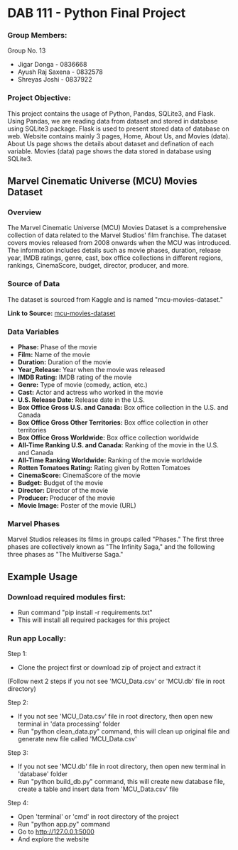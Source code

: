 # DAB 111 - Python Final Project

### Group Members:

Group No. 13

 - Jigar Donga - 0836668
 - Ayush Raj Saxena - 0832578
 - Shreyas Joshi - 0837922
 
### Project Objective:

This project contains the usage of Python, Pandas, SQLite3, and Flask. Using Pandas, we are reading data from dataset and stored in database using SQLite3 package. Flask is used to present stored data of database on web.
Website contains mainly 3 pages, Home, About Us, and Movies (data). About Us page shows the details about dataset and defination of each variable. Movies (data) page shows the data stored in database using SQLite3.

## Marvel Cinematic Universe (MCU) Movies Dataset

### Overview

The Marvel Cinematic Universe (MCU) Movies Dataset is a comprehensive collection of data related to the Marvel Studios' film franchise. The dataset covers movies released from 2008 onwards when the MCU was introduced. The information includes details such as movie phases, duration, release year, IMDB ratings, genre, cast, box office collections in different regions, rankings, CinemaScore, budget, director, producer, and more.

### Source of Data

The dataset is sourced from Kaggle and is named "mcu-movies-dataset."

**Link to Source:** [mcu-movies-dataset](https://www.kaggle.com/datasets/dalepeh/mcu-movies-dataset)

### Data Variables

- **Phase:** Phase of the movie
- **Film:** Name of the movie
- **Duration:** Duration of the movie
- **Year_Release:** Year when the movie was released
- **IMDB Rating:** IMDB rating of the movie
- **Genre:** Type of movie (comedy, action, etc.)
- **Cast:** Actor and actress who worked in the movie
- **U.S. Release Date:** Release date in the U.S.
- **Box Office Gross U.S. and Canada:** Box office collection in the U.S. and Canada
- **Box Office Gross Other Territories:** Box office collection in other territories
- **Box Office Gross Worldwide:** Box office collection worldwide
- **All-Time Ranking U.S. and Canada:** Ranking of the movie in the U.S. and Canada
- **All-Time Ranking Worldwide:** Ranking of the movie worldwide
- **Rotten Tomatoes Rating:** Rating given by Rotten Tomatoes
- **CinemaScore:** CinemaScore of the movie
- **Budget:** Budget of the movie
- **Director:** Director of the movie
- **Producer:** Producer of the movie
- **Movie Image:** Poster of the movie (URL)

### Marvel Phases

Marvel Studios releases its films in groups called "Phases." The first three phases are collectively known as "The Infinity Saga," and the following three phases as "The Multiverse Saga."

## Example Usage
 ### Download required modules first:

 - Run command "pip install -r requirements.txt"
 - This will install all required packages for this project

 ### Run app Locally:

Step 1:
- Clone the project first or download zip of project and extract it

 (Follow next 2 steps if you not see 'MCU_Data.csv' or 'MCU.db' file in root directory)

 Step 2:
 - If you not see 'MCU_Data.csv' file in root directory, then open new terminal in 'data processing' folder
 - Run "python clean_data.py" command, this will clean up original file and generate new file called 'MCU_Data.csv'

Step 3:
 - If you not see 'MCU.db' file in root directory, then open new terminal in 'database' folder
 - Run "python build_db.py" command, this will create new database file, create a table and insert data from 'MCU_Data.csv' file

Step 4:
 - Open 'terminal' or 'cmd' in root directory of the project
 - Run "python app.py" command
 - Go to http://127.0.0.1:5000
 - And explore the website
